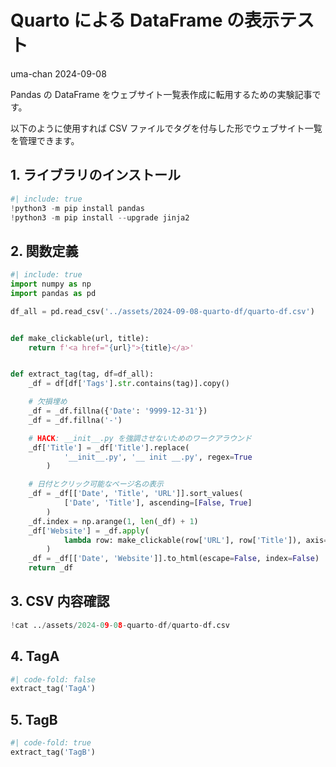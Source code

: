 # Quarto による DataFrame の表示テスト
uma-chan
2024-09-08

Pandas の DataFrame
をウェブサイト一覧表作成に転用するための実験記事です。

以下のように使用すれば CSV
ファイルでタグを付与した形でウェブサイト一覧を管理できます。

## 1. ライブラリのインストール

``` py
#| include: true
!python3 -m pip install pandas
!python3 -m pip install --upgrade jinja2
```

## 2. 関数定義

``` py
#| include: true
import numpy as np
import pandas as pd

df_all = pd.read_csv('../assets/2024-09-08-quarto-df/quarto-df.csv')


def make_clickable(url, title):
    return f'<a href="{url}">{title}</a>'


def extract_tag(tag, df=df_all):
    _df = df[df['Tags'].str.contains(tag)].copy()

    # 欠損埋め
    _df = _df.fillna({'Date': '9999-12-31'})
    _df = _df.fillna('-')

    # HACK: __init__.py を強調させないためのワークアラウンド
    _df['Title'] = _df['Title'].replace(
            '__init__.py', '__ init __.py', regex=True
        )

    # 日付とクリック可能なページ名の表示
    _df = _df[['Date', 'Title', 'URL']].sort_values(
            ['Date', 'Title'], ascending=[False, True]
        )
    _df.index = np.arange(1, len(_df) + 1)
    _df['Website'] = _df.apply(
            lambda row: make_clickable(row['URL'], row['Title']), axis=1
        )
    _df = _df[['Date', 'Website']].to_html(escape=False, index=False)
    return _df
```

## 3. CSV 内容確認

``` py
!cat ../assets/2024-09-08-quarto-df/quarto-df.csv
```

## 4. TagA

``` py
#| code-fold: false
extract_tag('TagA')
```

## 5. TagB

``` py
#| code-fold: true
extract_tag('TagB')
```
